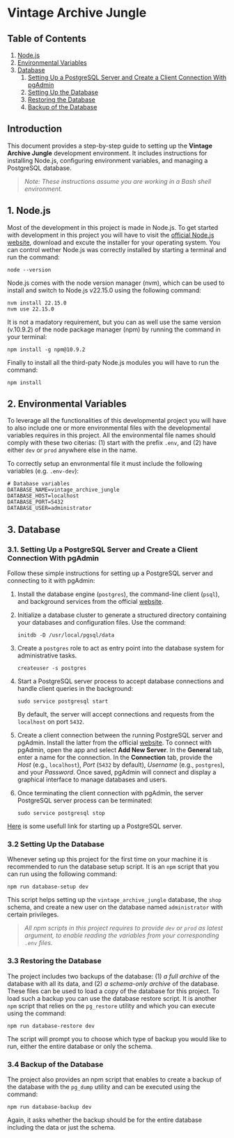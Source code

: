# Vintage Archive Jungle

## Table of Contents

1. [Node.js](#1-nodejs)
2. [Environmental Variables](#2-environmental-variables)
3. [Database](#3-database)
   1. [Setting Up a PostgreSQL Server and Create a Client Connection With pgAdmin](#31-setting-up-a-postgresql-server-and-create-a-client-connection-with-pgadmin)
   2. [Setting Up the Database](#32-setting-up-the-database)
   3. [Restoring the Database](#33-restoring-the-database)
   4. [Backup of the Database](#34-backup-of-the-database)

## Introduction

This document provides a step-by-step guide to setting up the **Vintage Archive Jungle** development environment. It includes instructions for installing Node.js, configuring environment variables, and managing a PostgreSQL database.

> *Note: These instructions assume you are working in a Bash shell environment.*

## 1. Node.js

Most of the development in this project is made in Node.js. To get started with development in this project you will have to visit the [official Node.js website](https://nodejs.org/en), download and excute the installer for your operating system. You can control wether Node.js was correctly installed by starting a terminal and run the command:

```shell
node --version
```

Node.js comes with the node version manager (nvm), which can be used to install and switch to Node.js v22.15.0 using the following command:

```shell
nvm install 22.15.0
nvm use 22.15.0
```

It is not a madatory requirement, but you can as well use the same version (v.10.9.2) of the node package manager (npm) by running the command in your terminal:

```shell
npm install -g npm@10.9.2
```

Finally to install all the third-paty Node.js modules you will have to run the command:

```shell
npm install
```

## 2. Environmental Variables

To leverage all the functionalities of this developmental project you will have to also include one or more environmental files with the developmental variables requires in this project. All the environmental file names should comply with these two citerias: (1) start with the prefix `.env`, and (2) have either `dev` or `prod` anywhere else in the name.

To correctly setup an envronmental file it must include the following variables (e.g. `.env-dev`):

```
# Database variables
DATABASE_NAME=vintage_archive_jungle
DATABASE_HOST=localhost
DATABASE_PORT=5432
DATABASE_USER=administrator
```

## 3. Database

### 3.1. Setting Up a PostgreSQL Server and Create a Client Connection With pgAdmin

Follow these simple instructions for setting up a PostgreSQL server and connecting to it with pgAdmin:

1. Install the database engine (`postgres`), the command-line client (`psql`), and background services from the official [website](https://www.postgresql.org/).

2. Initialize a database cluster to generate a structured directory containing your databases and configuration files. Use the command:
   
   ```shell
   initdb -D /usr/local/pgsql/data
   ```

3. Create a `postgres` role to act as entry point into the database system for administrative tasks.
   
   ```shell
   createuser -s postgres
   ```

4. Start a PostgreSQL server process to accept database connections and handle client queries in the background:
   
   ```shell
   sudo service postgresql start
   ```
   
   By default, the server will accept connections and requests from the `localhost` on port `5432`.

5. Create a client connection between the running PostgreSQL server and pgAdmin. Install the latter from the official [website](https://www.pgadmin.org/). To connect with pgAdmin, open the app and select **Add New Server**. In the **General** tab, enter a name for the connection. In the **Connection** tab, provide the _Host_ (e.g., `localhost`), _Port_ (`5432` by default), _Username_ (e.g., `postgres`), and your _Password_. Once saved, pgAdmin will connect and display a graphical interface to manage databases and users.

6. Once terminating the client connection with pgAdmin, the server PostgreSQL server process can be terminated:
   
   ```shell
   sudo service postgresql stop
   ```

[Here](https://tableplus.com/blog/2018/10/how-to-start-stop-restart-postgresql-server.html) is some usefull link for starting up a PostgreSQL server.

### 3.2 Setting Up the Database

Whenever seting up this project for the first time on your machine it is recommended to run the database setup script. It is an `npm` script that you can run using the following command:

```shell
npm run database-setup dev
```

This script helps setting up the `vintage_archive_jungle` database, the `shop` schema, and create a new user on the database named `administrator` with certain privileges.

> *All npm scripts in this project requires to provide `dev` or `prod` as latest argument, to enable reading the variables from your corresponding `.env` files.*

### 3.3 Restoring the Database

The project includes two backups of the database: (1) _a full archive_ of the database with all its data, and (2) _a schema-only archive_ of the database. These files can be used to load a copy of the database for this project. To load such a backup you can use the database restore script. It is another `npm` script that relies on the `pg_restore` utility and which you can execute using the command:

```shell
npm run database-restore dev
```

The script will prompt you to choose which type of backup you would like to run, either the entire database or only the schema.

### 3.4 Backup of the Database

The project also provides an npm script that enables to create a backup of the database with the `pg_dump` utility and can be executed using the command:

```shell
npm run database-backup dev
```

Again, it asks whether the backup should be for the entire database including the data or just the schema.

